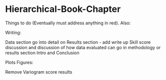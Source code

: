 # Hierarchical-Book-Chapter

Things to do (Eventually must address anything in red).  Also:

Writing:

Data section go into detail on 
Results section - add write up
Skill score discussion and discussion of how data evaluated can go in methodology or results section
Intro and Conclusion

Plots Figures:

Remove Variogram score results



